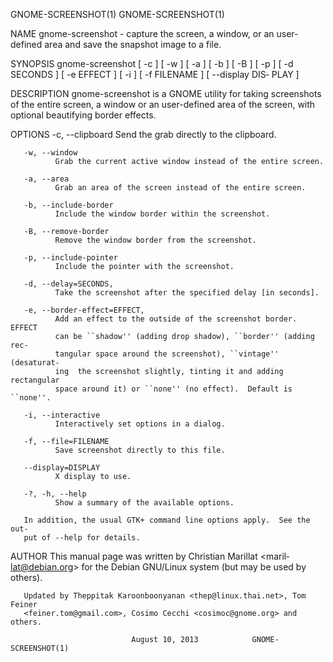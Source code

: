GNOME-SCREENSHOT(1)                                       GNOME-SCREENSHOT(1)

NAME
       gnome-screenshot  -  capture  the screen, a window, or an user-defined
       area and save the snapshot image to a file.

SYNOPSIS
       gnome-screenshot [ -c ]  [ -w ]  [ -a ]  [ -b ]  [ -B ]  [ -p ]  [  -d
       SECONDS  ]  [ -e EFFECT  ]  [ -i ]  [ -f FILENAME  ]  [ --display DIS‐
       PLAY  ]

DESCRIPTION
       gnome-screenshot is a GNOME utility  for  taking  screenshots  of  the
       entire  screen,  a  window or an user-defined area of the screen, with
       optional beautifying border effects.

OPTIONS
       -c, --clipboard
              Send the grab directly to the clipboard.

       -w, --window
              Grab the current active window instead of the entire screen.

       -a, --area
              Grab an area of the screen instead of the entire screen.

       -b, --include-border
              Include the window border within the screenshot.

       -B, --remove-border
              Remove the window border from the screenshot.

       -p, --include-pointer
              Include the pointer with the screenshot.

       -d, --delay=SECONDS,
              Take the screenshot after the specified delay [in seconds].

       -e, --border-effect=EFFECT,
              Add an effect to the outside of the screenshot border.   EFFECT
              can be ``shadow'' (adding drop shadow), ``border'' (adding rec‐
              tangular space around the screenshot), ``vintage''  (desaturat‐
              ing  the screenshot slightly, tinting it and adding rectangular
              space around it) or ``none'' (no effect).  Default is ``none''.

       -i, --interactive
              Interactively set options in a dialog.

       -f, --file=FILENAME
              Save screenshot directly to this file.

       --display=DISPLAY
              X display to use.

       -?, -h, --help
              Show a summary of the available options.

       In addition, the usual GTK+ command line options apply.  See the  out‐
       put of --help for details.

AUTHOR
       This   manual   page   was   written  by  Christian  Marillat  <maril‐
       lat@debian.org> for the Debian GNU/Linux system (but may  be  used  by
       others).

       Updated by Theppitak Karoonboonyanan <thep@linux.thai.net>, Tom Feiner
       <feiner.tom@gmail.com>, Cosimo Cecchi <cosimoc@gnome.org> and others.

                               August 10, 2013            GNOME-SCREENSHOT(1)
